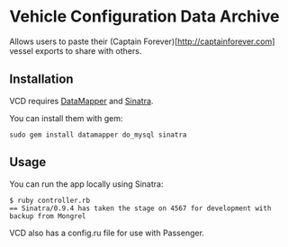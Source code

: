 # Vehicle Configuration Data Archive

Allows users to paste their (Captain Forever)[http://captainforever.com] vessel exports to share with others.

## Installation

VCD requires [DataMapper](http://datamapper.org) and [Sinatra](http://sinatrarb.com).

You can install them with gem:

    sudo gem install datamapper do_mysql sinatra

## Usage

You can run the app locally using Sinatra:

    $ ruby controller.rb 
    == Sinatra/0.9.4 has taken the stage on 4567 for development with backup from Mongrel

VCD also has a config.ru file for use with Passenger.
